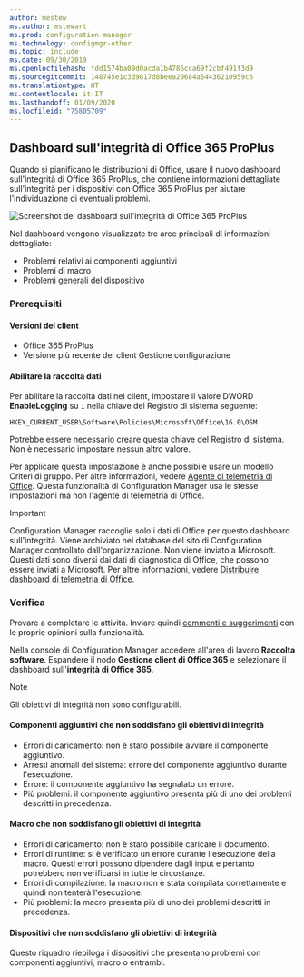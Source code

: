 ```yaml
---
author: mestew
ms.author: mstewart
ms.prod: configuration-manager
ms.technology: configmgr-other
ms.topic: include
ms.date: 09/30/2019
ms.openlocfilehash: fdd1574ba09d0acda1b4786cca69f2cbf491f3d9
ms.sourcegitcommit: 148745e1c3d9817d8beea20684a54436210959c6
ms.translationtype: HT
ms.contentlocale: it-IT
ms.lasthandoff: 01/09/2020
ms.locfileid: "75805709"
---
```

## <a name="bkmk_o365health"></a> Dashboard sull'integrità di Office 365 ProPlus

<!--4488301-->

Quando si pianificano le distribuzioni di Office, usare il nuovo dashboard sull'integrità di Office 365 ProPlus, che contiene informazioni dettagliate sull'integrità per i dispositivi con Office 365 ProPlus per aiutare l'individuazione di eventuali problemi.

![Screenshot del dashboard sull'integrità di Office 365 ProPlus](../../media/4488301-o365-health.png)

Nel dashboard vengono visualizzate tre aree principali di informazioni dettagliate:

- Problemi relativi ai componenti aggiuntivi
- Problemi di macro
- Problemi generali del dispositivo

### <a name="prerequisites"></a>Prerequisiti

#### <a name="client-versions"></a>Versioni del client

- Office 365 ProPlus
- Versione più recente del client Gestione configurazione

#### <a name="enable-data-collection"></a>Abilitare la raccolta dati

Per abilitare la raccolta dati nei client, impostare il valore DWORD **EnableLogging** su `1` nella chiave del Registro di sistema seguente:

`HKEY_CURRENT_USER\Software\Policies\Microsoft\Office\16.0\OSM`

Potrebbe essere necessario creare questa chiave del Registro di sistema. Non è necessario impostare nessun altro valore.

Per applicare questa impostazione è anche possibile usare un modello Criteri di gruppo. Per altre informazioni, vedere [Agente di telemetria di Office](https://docs.microsoft.com/deployoffice/compat/deploy-telemetry-dashboard#office-telemetry-agent). Questa funzionalità di Configuration Manager usa le stesse impostazioni ma non l'agente di telemetria di Office.

> [!IMPORTANT]
> Configuration Manager raccoglie solo i dati di Office per questo dashboard sull'integrità. Viene archiviato nel database del sito di Configuration Manager controllato dall'organizzazione. Non viene inviato a Microsoft. Questi dati sono diversi dai dati di diagnostica di Office, che possono essere inviati a Microsoft. Per altre informazioni, vedere [Distribuire dashboard di telemetria di Office](https://docs.microsoft.com/deployoffice/compat/deploy-telemetry-dashboard).

### <a name="try-it-out"></a>Verifica

Provare a completare le attività. Inviare quindi [commenti e suggerimenti](/sccm/core/understand/find-help#product-feedback) con le proprie opinioni sulla funzionalità.

Nella console di Configuration Manager accedere all'area di lavoro **Raccolta software**. Espandere il nodo **Gestione client di Office 365** e selezionare il dashboard sull'**integrità di Office 365**.

> [!NOTE]
> Gli obiettivi di integrità non sono configurabili.

#### <a name="add-ins-not-meeting-health-goals"></a>Componenti aggiuntivi che non soddisfano gli obiettivi di integrità

- Errori di caricamento: non è stato possibile avviare il componente aggiuntivo.
- Arresti anomali del sistema: errore del componente aggiuntivo durante l'esecuzione.
- Errore: il componente aggiuntivo ha segnalato un errore.
- Più problemi: il componente aggiuntivo presenta più di uno dei problemi descritti in precedenza.

#### <a name="macros-not-meeting-health-goals"></a>Macro che non soddisfano gli obiettivi di integrità

- Errori di caricamento: non è stato possibile caricare il documento.
- Errori di runtime: si è verificato un errore durante l'esecuzione della macro. Questi errori possono dipendere dagli input e pertanto potrebbero non verificarsi in tutte le circostanze.
- Errori di compilazione: la macro non è stata compilata correttamente e quindi non tenterà l'esecuzione.
- Più problemi: la macro presenta più di uno dei problemi descritti in precedenza.

#### <a name="devices-not-meeting-health-goals"></a>Dispositivi che non soddisfano gli obiettivi di integrità

Questo riquadro riepiloga i dispositivi che presentano problemi con componenti aggiuntivi, macro o entrambi.
